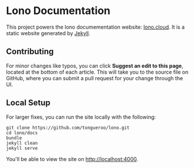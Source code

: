 # Lono Documentation

This project powers the lono documementation website: [lono.cloud](http://lono.cloud).  It is a static website generated by [Jekyll](https://jekyllrb.com/).

## Contributing

For minor changes like typos, you can click **Suggest an edit to this page**, located at the bottom of each article. This will take you to the source file on GitHub, where you can submit a pull request for your change through the UI.

## Local Setup

For larger fixes, you can run the site locally with the following:

```
git clone https://github.com/tongueroo/lono.git
cd lono/docs
bundle
jekyll clean
jekyll serve
```

You'll be able to view the site on [http://localhost:4000](http://localhost:4000).
